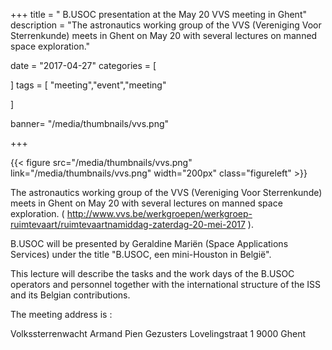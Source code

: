+++
title = " B.USOC presentation at the May 20 VVS meeting in Ghent"
description = "The astronautics working group of the VVS (Vereniging Voor Sterrenkunde) meets in Ghent on May 20 with several lectures on manned space exploration."

date = "2017-04-27"
categories = [
  
]
tags = [
  "meeting","event","meeting"
  
]

banner= "/media/thumbnails/vvs.png"


+++

{{< figure src="/media/thumbnails/vvs.png"  link="/media/thumbnails/vvs.png"  width="200px" class="figureleft" >}}

The astronautics working group of the VVS (Vereniging Voor Sterrenkunde) meets in Ghent on May 20 with several lectures on manned space exploration. ( http://www.vvs.be/werkgroepen/werkgroep-ruimtevaart/ruimtevaartnamiddag-zaterdag-20-mei-2017 ).

B.USOC will be presented by Geraldine Mariën (Space Applications Services) under the title "B.USOC, een mini-Houston in België".

This lecture will describe the tasks and the work days of the B.USOC operators and personnel together with the international structure of the ISS and its Belgian contributions.

The meeting address is :

Volkssterrenwacht Armand Pien
Gezusters Lovelingstraat 1
 9000 Ghent




